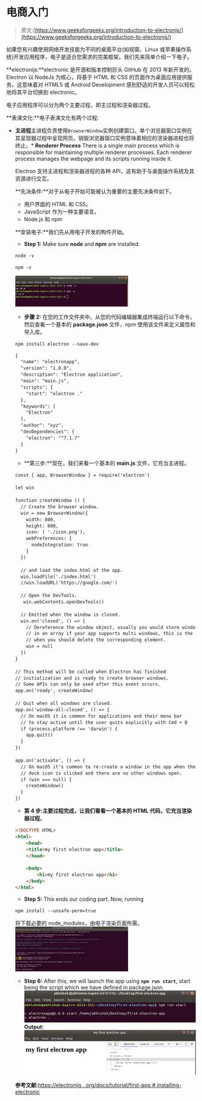 # 电商入门

> 原文:[https://www.geeksforgeeks.org/introduction-to-electronjs/](https://www.geeksforgeeks.org/introduction-to-electronjs/)

如果您有兴趣使用网络开发技能为不同的桌面平台(如视窗、Linux 或苹果操作系统)开发应用程序，电子是适合您需求的完美框架。我们先来简单介绍一下电子。

**electronijs:**electronic 是开源和版本控制巨头 GitHub 在 2013 年新开发的。Electron 以 NodeJs 为核心，将基于 HTML 和 CSS 的页面作为桌面应用提供服务。这意味着对 HTML5 或 Android Development 感到舒适的开发人员可以轻松地将其平台切换到 electronic。

电子应用程序可以分为两个主要过程，即主过程和渲染器过程。

**表演文化:**电子表演文化有两个过程:

*   **主进程**主进程负责使用`BrowserWindow`实例创建窗口。单个浏览器窗口实例在其呈现器过程中呈现网页。销毁浏览器窗口实例意味着相应的渲染器进程也将终止。*   **Renderer Process** There is a single main process which is responsible for maintaining multiple renderer processes. Each renderer process manages the webpage and its scripts running inside it.

    Electron 支持主进程和渲染器进程的各种 API，这有助于与桌面操作系统及其资源进行交互。

    **先决条件:**对于从电子开始可能被认为重要的主要先决条件如下。

    *   用户界面的 HTML 和 CSS。
    *   JavaScript 作为一种主要语言。
    *   Node.js 和 npm

    **安装电子:**我们先从用电子开发的构件开始。

    *   **Step 1:** Make sure **node** and **npm** are installed.

    ```html
    node -v
    ```

    ```html
    npm -v
    ```

    ![](img/ffa5f3629eb22ba47ba46de4c17a1ad9.png)

    *   **步骤 2:** 在您的工作文件夹中，从您的代码编辑器集成终端运行以下命令，然后查看一个基本的 **package.json** 文件，npm 使用该文件来定义属性和导入库。

    ```html
    npm install electron --save-dev 
    ```

    ```html
    {
      "name": "electronapp",
      "version": "1.0.0",
      "description": "Electron application",
      "main": "main.js",
      "scripts": {
        "start": "electron ."
      },
      "keywords": [
        "Electron"
      ],
      "author": "xyz",
      "devDependencies": {
        "electron": "^7.1.7"
      }
    }
    ```

    *   **第三步:**现在，我们来看一个基本的 **main.js** 文件，它充当主进程。

    ```html
    const { app, BrowserWindow } = require('electron')

    let win

    function createWindow () {
      // Create the browser window.
      win = new BrowserWindow({
        width: 800,
        height: 600,
        icon: ( './icon.png'),
        webPreferences: {
          nodeIntegration: true
        }
      })

      // and load the index.html of the app.
      win.loadFile('./index.html')
      //win.loadURL('https://google.com/')

      // Open the DevTools.
       win.webContents.openDevTools()

      // Emitted when the window is closed.
      win.on('closed', () => {
        // Dereference the window object, usually you would store windows
        // in an array if your app supports multi windows, this is the time
        // when you should delete the corresponding element.
        win = null
      })
    }

    // This method will be called when Electron has finished
    // initialization and is ready to create browser windows.
    // Some APIs can only be used after this event occurs.
    app.on('ready', createWindow)

    // Quit when all windows are closed.
    app.on('window-all-closed', () => {
      // On macOS it is common for applications and their menu bar
      // to stay active until the user quits explicitly with Cmd + Q
      if (process.platform !== 'darwin') {
        app.quit()
      }
    })

    app.on('activate', () => {
      // On macOS it's common to re-create a window in the app when the
      // dock icon is clicked and there are no other windows open.
      if (win === null) {
        createWindow()
      }
    })
    ```

    *   **第 4 步:**主要过程完成，让我们看看一个基本的 HTML 代码，它充当**渲染器过程**。

    ```html
    <!DOCTYPE HTML>
    <html>
        <head>
        <title>my first electron app</title>
        </head>

        <body>
            <h1>my first electron app</h1>
        </body>    
    </html>
    ```

    *   **Step 5:** This ends our coding part. Now, running

    ```html
    npm install --unsafe-perm=true
    ```

    将下载必要的 node_modules，由电子渲染页面所需。
    ![](img/3b2bf1d9245f231fab2c9a1272677d3b.png)

    *   **Step 6:** After this, we will launch the app using **`npm run start`**, start being the script which we have defined in package.json.
    ![](img/db8595b88c6ded52a4ad912d1271e1ba.png)
    **Output:**
    ![](img/6c82432b03634b25d882a8d1584d248b.png)

    **参考文献:**[https://electronijs . org/docs/tutorial/first-app # installing-electronic](https://electronjs.org/docs/tutorial/first-app#installing-electron)